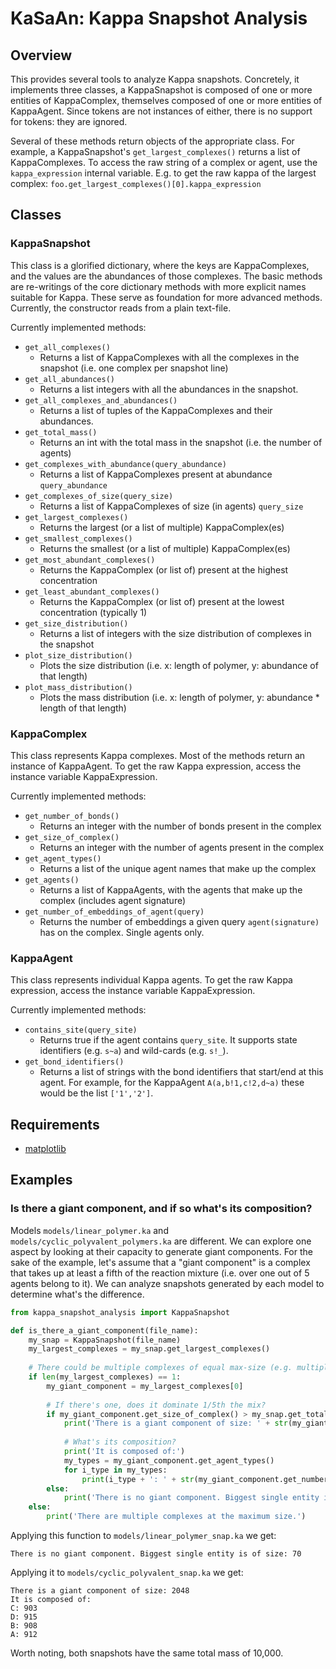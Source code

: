 # KaSaAn: Kappa Snapshot Analysis

## Overview
This provides several tools to analyze Kappa snapshots. Concretely, it implements three classes, a KappaSnapshot is
composed of one or more entities of KappaComplex, themselves composed of one or more entities of KappaAgent. Since
tokens are not instances of either, there is no support for tokens: they are ignored.

Several of these methods return objects of the appropriate class. For example, a KappaSnapshot's 
`get_largest_complexes()` returns a list of KappaComplexes. To access the raw string of a complex or agent, use the 
`kappa_expression` internal variable. E.g. to get the raw kappa of the largest complex:
 `foo.get_largest_complexes()[0].kappa_expression`

## Classes

### KappaSnapshot
This class is a glorified dictionary, where the keys are KappaComplexes, and the values are the abundances of those
complexes. The basic methods are re-writings of the core dictionary methods with more explicit names suitable for Kappa.
These serve as foundation for more advanced methods. Currently, the constructor reads from a plain text-file.

Currently implemented methods:
  * `get_all_complexes()`
    * Returns a list of KappaComplexes with all the complexes in the snapshot (i.e. one complex per snapshot line)
  * `get_all_abundances()`
    * Returns a list integers with all the abundances in the snapshot.
  * `get_all_complexes_and_abundances()`
    * Returns a list of tuples of the KappaComplexes and their abundances.
  * `get_total_mass()`
    * Returns an int with the total mass in the snapshot (i.e. the number of agents)
  * `get_complexes_with_abundance(query_abundance)`
    * Returns a list of KappaComplexes present at abundance `query_abundance`
  * `get_complexes_of_size(query_size)`
    * Returns a list of KappaComplexes of size (in agents) `query_size`
  * `get_largest_complexes()`
    * Returns the largest (or a list of multiple) KappaComplex(es)
  * `get_smallest_complexes()`
    * Returns the smallest (or a list of multiple) KappaComplex(es)
  * `get_most_abundant_complexes()`
    * Returns the KappaComplex (or list of) present at the highest concentration
  * `get_least_abundant_complexes()`
    * Returns the KappaComplex (or list of) present at the lowest concentration (typically 1)
  * `get_size_distribution()`
    * Returns a list of integers with the size distribution of complexes in the snapshot
  * `plot_size_distribution()`
    * Plots the size distribution (i.e. x: length of polymer, y: abundance of that length)
  * `plot_mass_distribution()`
    * Plots the mass distribution (i.e. x: length of polymer, y: abundance * length of that length)
  
### KappaComplex
This class represents Kappa complexes. Most of the methods return an instance of KappaAgent. To get the raw Kappa
expression, access the instance variable KappaExpression.

Currently implemented methods:
  * `get_number_of_bonds()`
    * Returns an integer with the number of bonds present in the complex
  * `get_size_of_complex()`
    * Returns an integer with the number of agents present in the complex
  * `get_agent_types()`
    * Returns a list of the unique agent names that make up the complex
  * `get_agents()`
    * Returns a list of KappaAgents, with the agents that make up the complex (includes agent signature)
  * `get_number_of_embeddings_of_agent(query)`
    * Returns the number of embeddings a given query `agent(signature)` has on the complex. Single agents only.
  
### KappaAgent
This class represents individual Kappa agents. To get the raw Kappa expression, access the instance variable
KappaExpression.

Currently implemented methods:
  * `contains_site(query_site)`
    * Returns true if the agent contains `query_site`. It supports state identifiers (e.g. `s~a`) and wild-cards
    (e.g. `s!_`).
  * `get_bond_identifiers()`
    * Returns a list of strings with the bond identifiers that start/end at this agent. For example, for the KappaAgent
    `A(a,b!1,c!2,d~a)` these would be the list `['1','2']`.
  
## Requirements
  * [matplotlib](http://matplotlib.org/)
  

## Examples

### Is there a giant component, and if so what's its composition?
Models `models/linear_polymer.ka` and `models/cyclic_polyvalent_polymers.ka` are different. We can explore one aspect
by looking at their capacity to generate giant components. For the sake of the example, let's assume that a "giant
component" is a complex that takes up at least a fifth of the reaction mixture (i.e. over one out of 5 agents belong to
it). We can analyze snapshots generated by each model to determine what's the difference.

```python
from kappa_snapshot_analysis import KappaSnapshot

def is_there_a_giant_component(file_name):
    my_snap = KappaSnapshot(file_name)
    my_largest_complexes = my_snap.get_largest_complexes()
    
    # There could be multiple complexes of equal max-size (e.g. multiple types of 135-mers).
    if len(my_largest_complexes) == 1:
        my_giant_component = my_largest_complexes[0]
        
        # If there's one, does it dominate 1/5th the mix?
        if my_giant_component.get_size_of_complex() > my_snap.get_total_mass() / 5:
            print('There is a giant component of size: ' + str(my_giant_component.get_size_of_complex()))
            
            # What's its composition?
            print('It is composed of:')
            my_types = my_giant_component.get_agent_types()
            for i_type in my_types:
                print(i_type + ': ' + str(my_giant_component.get_number_of_embeddings_of_agent(i_type + '()')))
        else:
            print('There is no giant component. Biggest single entity is of size: ' + str(my_giant_component.get_size_of_complex()))
    else:
        print('There are multiple complexes at the maximum size.')
```
Applying this function to `models/linear_polymer_snap.ka` we get:
```
There is no giant component. Biggest single entity is of size: 70
```

Applying it to `models/cyclic_polyvalent_snap.ka` we get:
```
There is a giant component of size: 2048
It is composed of:
C: 903
D: 915
B: 908
A: 912
```
Worth noting, both snapshots have the same total mass of 10,000.
